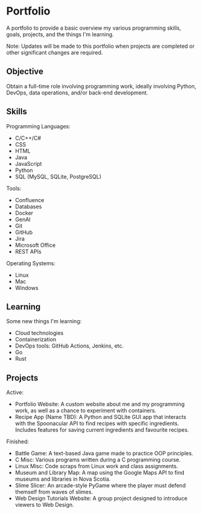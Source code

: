 # Portfolio
A portfolio to provide a basic overview my various programming skills, goals, projects, and the things I'm learning.

Note: Updates will be made to this portfolio when projects are completed or other significant changes are required.

## Objective
Obtain a full-time role involving programming work, ideally involving Python, DevOps, data operations, and/or back-end development.

## Skills
Programming Languages:
- C/C++/C#
- CSS
- HTML
- Java
- JavaScript
- Python
- SQL (MySQL, SQLite, PostgreSQL)

Tools:
- Confluence
- Databases
- Docker
- GenAI
- Git
- GitHub
- Jira
- Microsoft Office
- REST APIs

Operating Systems:
- Linux
- Mac
- Windows

## Learning
Some new things I'm learning:
- Cloud technologies
- Containerization
- DevOps tools: GitHub Actions, Jenkins, etc.
- Go
- Rust

## Projects
Active:
- Portfolio Website: A custom website about me and my programming work, as well as a chance to experiment with containers.
- Recipe App (Name TBD): A Python and SQLite GUI app that interacts with the Spoonacular API to find recipes with specific ingredients. Includes features for saving current ingredients and favourite recipes.

Finished:
- Battle Game: A text-based Java game made to practice OOP principles.
- C Misc: Various programs written during a C programming course.
- Linux Misc: Code scraps from Linux work and class assignments.
- Museum and Library Map: A map using the Google Maps API to find museums and libraries in Nova Scotia.
- Slime Slicer: An arcade-style PyGame where the player must defend themself from waves of slimes.
- Web Design Tutorials Website: A group project designed to introduce viewers to Web Design.
